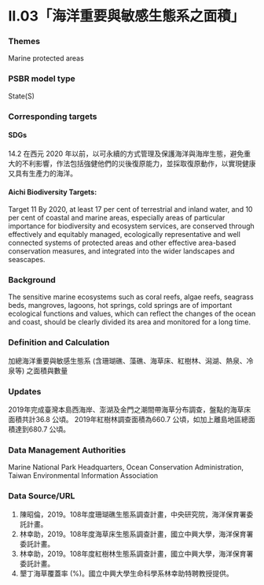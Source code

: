 # II.03「海洋重要與敏感生態系之面積」

<script type="text/javascript" src="http://cdn.mathjax.org/mathjax/latest/MathJax.js?config=TeX-AMS-MML_HTMLorMML"></script>

### Themes
Marine protected areas
### PSBR model type
State(S)
### Corresponding targets
#### SDGs
14.2 在西元 2020 年以前，以可永續的方式管理及保護海洋與海岸生態，避免重大的不利影響，作法包括強健他們的災後復原能力，並採取復原動作，以實現健康又具有生產力的海洋。
#### Aichi Biodiversity Targets:
Target 11 By 2020, at least 17 per cent of terrestrial and inland water, and 10 per cent of coastal and marine areas, especially areas of particular importance for biodiversity and ecosystem services, are conserved through effectively and equitably managed, ecologically representative and well connected systems of protected areas and other effective area-based conservation measures, and integrated into the wider landscapes and seascapes.
### Background
The sensitive marine ecosystems such as coral reefs, algae reefs, seagrass beds, mangroves, lagoons, hot springs, cold springs are of important ecological functions and values, which can reflect the changes of the ocean and coast, should be clearly divided its area and monitored for a long time.
### Definition and Calculation
加總海洋重要與敏感生態系 (含珊瑚礁、藻礁、海草床、紅樹林、潟湖、熱泉、冷泉等) 之面積與數量
### Updates
2019年完成臺灣本島西海岸、澎湖及金門之潮間帶海草分布調查，盤點的海草床面積共計36.8 公頃。 2019年紅樹林調查面積為660.7 公頃，如加上離島地區總面積達到680.7 公頃。
### Data Management Authorities
Marine National Park Headquarters, Ocean Conservation Administration, Taiwan Environmental Information Association
### Data Source/URL
1. 陳昭倫，2019。108年度珊瑚礁生態系調查計畫，中央研究院，海洋保育署委託計畫。
2. 林幸助，2019。108年度海草床生態系調查計畫，國立中興大學，海洋保育署委託計畫。
3. 林幸助，2019。108年度紅樹林生態系調查計畫，國立中興大學，海洋保育署委託計畫。
4. 墾丁海草覆蓋率 (%)。國立中興大學生命科學系林幸助特聘教授提供。
